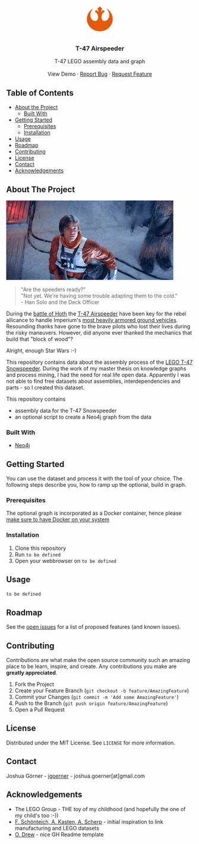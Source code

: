 <!-- PROJECT LOGO -->
<br />
<p align="center">
  <a href="https://github.com/jgoerner/t-47">
    <img src="images/logo.png" alt="Logo" width="80" height="80">
  </a>

  <h3 align="center">T-47 Airspeeder</h3>

  <p align="center">
    T-47 LEGO assembly data and graph
    <br />
    <br />
    <!--a href="https://github.com/othneildrew/Best-README-Template"-->View Demo<!--/a-->
    ·
    <a href="https://github.com/jgoerner/t-47/issues">Report Bug</a>
    ·
    <a href="https://github.com/jgoerner/t-47/issues">Request Feature</a>
  </p>
</p>



<!-- TABLE OF CONTENTS -->
## Table of Contents

* [About the Project](#about-the-project)
  * [Built With](#built-with)
* [Getting Started](#getting-started)
  * [Prerequisites](#prerequisites)
  * [Installation](#installation)
* [Usage](#usage)
* [Roadmap](#roadmap)
* [Contributing](#contributing)
* [License](#license)
* [Contact](#contact)
* [Acknowledgements](#acknowledgements)



<!-- ABOUT THE PROJECT -->
## About The Project

![about](images/about.gif)

> "Are the speeders ready?"<br>
> "Not yet. We're having some trouble adapting them to the cold." <br>
> \- Han Solo and the Deck Officer

During the [battle of Hoth](https://starwars.fandom.com/wiki/Battle_of_Hoth/Legends) the [T-47 Airspeeder](https://starwars.fandom.com/wiki/T-47_airspeeder) have been key for the rebel allicance to handle Imperium's [most heavily armored ground vehicles](https://starwars.fandom.com/wiki/All_Terrain_Armored_Transport). 
Resounding thanks have gone to the brave pilots who lost their lives during the risky maneuvers. 
However, did anyone ever thanked the mechanics that build that "block of wood"?

Alright, enough Star Wars :-)

This repository contains data about the assembly process of the [LEGO T-47 Snowspeeder](https://www.brickowl.com/catalog/lego-rebel-snowspeeder-set-10129).
During the work of my master thesis on knowledge graphs and process mining, I had the need for real life open data.
Apparently I was not able to find free datasets about assemblies, interdependencies and parts - so I created this dataset.

This repository contains
- assembly data for the T-47 Snowspeeder
- an optional script to create a Neo4j graph from the data

### Built With
* [Neo4j](https://neo4j.com/)



<!-- GETTING STARTED -->
## Getting Started

You can use the dataset and process it with the tool of your choice.
The following steps describe you, how to ramp up the optional, build in graph.

### Prerequisites

The optional graph is incorporated as a Docker container, hence please [make sure to have Docker on your system](https://docs.docker.com/install/)

### Installation

1. Clone this repository
2. Run `to be defined`
3. Open your webbrowser on `to be defined`


<!-- USAGE EXAMPLES -->
## Usage

`to be defined`


<!-- ROADMAP -->
## Roadmap

See the [open issues](https://github.com/jgoerner/t-47/issues) for a list of proposed features (and known issues).



<!-- CONTRIBUTING -->
## Contributing

Contributions are what make the open source community such an amazing place to be learn, inspire, and create. Any contributions you make are **greatly appreciated**.

1. Fork the Project
2. Create your Feature Branch (`git checkout -b feature/AmazingFeature`)
3. Commit your Changes (`git commit -m 'Add some AmazingFeature'`)
4. Push to the Branch (`git push origin feature/AmazingFeature`)
5. Open a Pull Request



<!-- LICENSE -->
## License

Distributed under the MIT License. See `LICENSE` for more information.



<!-- CONTACT -->
## Contact

Joshua Görner - [jgoerner](https://www.linkedin.com/in/jgoerner/) - joshua.goerner[at]gmail.com



<!-- ACKNOWLEDGEMENTS -->
## Acknowledgements
* The LEGO Group - THE toy of my childhood (and hopefully the one of my child's too :-))
* [F. Schönteich, A. Kasten, A. Scherp](https://www.researchgate.net/publication/327427296_A_Pattern-Based_Core_Ontology_for_Product_Lifecycle_Management_based_on_DUL) - initial inspiration to link manufacturing and LEGO datasets
* [O. Drew](https://github.com/othneildrew/Best-README-Template) - nice GH Readme template
